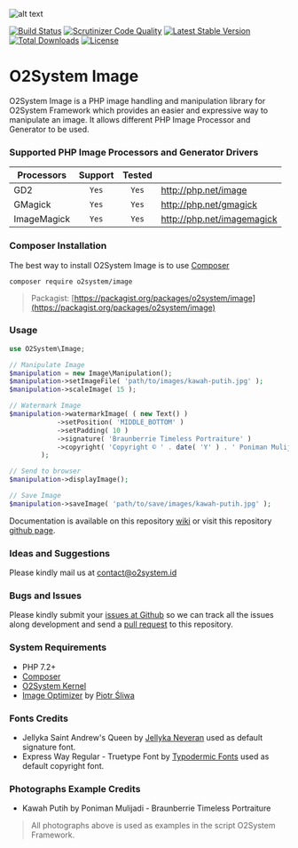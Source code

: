 ![alt text](https://www.o2system.id/assets/img/covers/cover-o2system-atom-image.png "O2System Image Atom")

[![Build Status](https://scrutinizer-ci.com/g/o2system/image/badges/build.png?b=master)](https://scrutinizer-ci.com/g/o2system/image/build-status/master)
[![Scrutinizer Code Quality](https://scrutinizer-ci.com/g/o2system/image/badges/quality-score.png?b=master)](https://scrutinizer-ci.com/g/o2system/image/?branch=master)
[![Latest Stable Version](https://poser.pugx.org/o2system/image/v/stable)](https://packagist.org/packages/o2system/image)
[![Total Downloads](https://poser.pugx.org/o2system/image/downloads)](https://packagist.org/packages/o2system/image)
[![License](https://poser.pugx.org/o2system/image/license)](https://packagist.org/packages/o2system/image)

# O2System Image
O2System Image is a PHP image handling and manipulation library for O2System Framework which provides an easier and expressive way to manipulate an image. It allows different PHP Image Processor and Generator to be used.

### Supported PHP Image Processors and Generator Drivers
| Processors | Support | Tested  | &nbsp; |
| ------------- |:-------------:|:-----:| ----- |
| GD2 | ```Yes``` | ```Yes``` | http://php.net/image |
| GMagick | ```Yes``` | ```Yes``` | http://php.net/gmagick |
| ImageMagick | ```Yes``` | ```Yes``` | http://php.net/imagemagick |

### Composer Installation
The best way to install O2System Image is to use [Composer](https://getcomposer.org)
```
composer require o2system/image
```
> Packagist: [https://packagist.org/packages/o2system/image](https://packagist.org/packages/o2system/image)

### Usage
```php
use O2System\Image;

// Manipulate Image
$manipulation = new Image\Manipulation();
$manipulation->setImageFile( 'path/to/images/kawah-putih.jpg' );
$manipulation->scaleImage( 15 );

// Watermark Image
$manipulation->watermarkImage( ( new Text() )
            ->setPosition( 'MIDDLE_BOTTOM' )
            ->setPadding( 10 )
            ->signature( 'Braunberrie Timeless Portraiture' )
            ->copyright( 'Copyright © ' . date( 'Y' ) . ' Poniman Mulijadi' . PHP_EOL . 'Braunberrie Timeless Portraiture' )
        );

// Send to browser
$manipulation->displayImage();

// Save Image
$manipulation->saveImage( 'path/to/save/images/kawah-putih.jpg' );
```

Documentation is available on this repository [wiki](https://github.com/o2system/image/wiki) or visit this repository [github page](https://o2system.github.io/image).

### Ideas and Suggestions
Please kindly mail us at [contact@o2system.id](mailto:contact@o2system.id])

### Bugs and Issues
Please kindly submit your [issues at Github](http://github.com/o2system/image/issues) so we can track all the issues along development and send a [pull request](http://github.com/o2system/image/pulls) to this repository.

### System Requirements
- PHP 7.2+
- [Composer](https://getcomposer.org)
- [O2System Kernel](https://github.com/o2system/kernel)
- [Image Optimizer](https://github.com/psliwa/image-optimizer) by [Piotr Śliwa](https://github.com/psliwa)

### Fonts Credits
* Jellyka Saint Andrew's Queen by [Jellyka Neveran](http://www.cuttyfruty.com/enhtml/jellyka.php) used as default signature font.
* Express Way Regular - Truetype Font by [Typodermic Fonts](http://typodermicfonts.com) used as default copyright font.

### Photographs Example Credits
* Kawah Putih by Poniman Mulijadi - Braunberrie Timeless Portraiture
> All photographs above is used as examples in the script O2System Framework.
